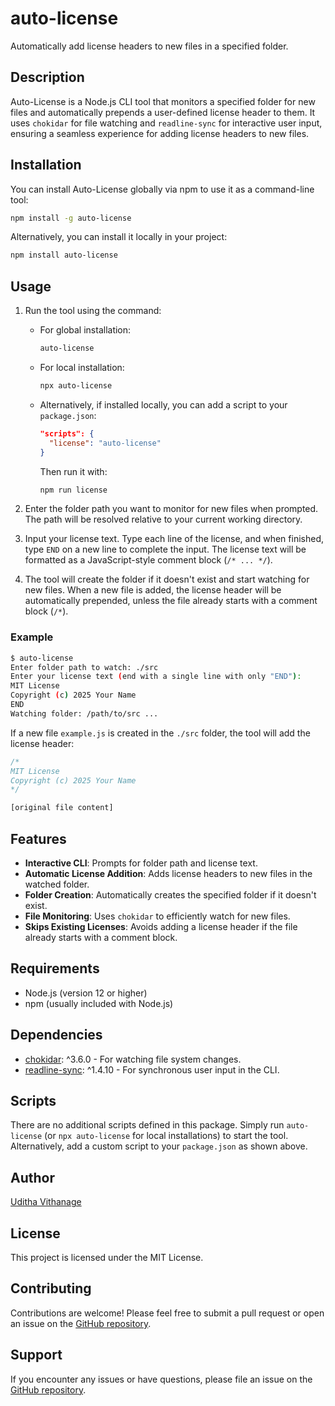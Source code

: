 # auto-license

Automatically add license headers to new files in a specified folder.

## Description

Auto-License is a Node.js CLI tool that monitors a specified folder for new files and automatically prepends a user-defined license header to them. It uses `chokidar` for file watching and `readline-sync` for interactive user input, ensuring a seamless experience for adding license headers to new files.

## Installation

You can install Auto-License globally via npm to use it as a command-line tool:

```bash
npm install -g auto-license
```

Alternatively, you can install it locally in your project:

```bash
npm install auto-license
```

## Usage

1. Run the tool using the command:

   - For global installation:

     ```bash
     auto-license
     ```

   - For local installation:

     ```bash
     npx auto-license
     ```

   - Alternatively, if installed locally, you can add a script to your `package.json`:
     ```json
     "scripts": {
       "license": "auto-license"
     }
     ```
     Then run it with:
     ```bash
     npm run license
     ```

2. Enter the folder path you want to monitor for new files when prompted. The path will be resolved relative to your current working directory.

3. Input your license text. Type each line of the license, and when finished, type `END` on a new line to complete the input. The license text will be formatted as a JavaScript-style comment block (`/* ... */`).

4. The tool will create the folder if it doesn't exist and start watching for new files. When a new file is added, the license header will be automatically prepended, unless the file already starts with a comment block (`/*`).

### Example

```bash
$ auto-license
Enter folder path to watch: ./src
Enter your license text (end with a single line with only "END"):
MIT License
Copyright (c) 2025 Your Name
END
Watching folder: /path/to/src ...
```

If a new file `example.js` is created in the `./src` folder, the tool will add the license header:

```javascript
/*
MIT License
Copyright (c) 2025 Your Name
*/

[original file content]
```

## Features

- **Interactive CLI**: Prompts for folder path and license text.
- **Automatic License Addition**: Adds license headers to new files in the watched folder.
- **Folder Creation**: Automatically creates the specified folder if it doesn't exist.
- **File Monitoring**: Uses `chokidar` to efficiently watch for new files.
- **Skips Existing Licenses**: Avoids adding a license header if the file already starts with a comment block.

## Requirements

- Node.js (version 12 or higher)
- npm (usually included with Node.js)

## Dependencies

- [chokidar](https://www.npmjs.com/package/chokidar): ^3.6.0 - For watching file system changes.
- [readline-sync](https://www.npmjs.com/package/readline-sync): ^1.4.10 - For synchronous user input in the CLI.

## Scripts

There are no additional scripts defined in this package. Simply run `auto-license` (or `npx auto-license` for local installations) to start the tool. Alternatively, add a custom script to your `package.json` as shown above.

## Author

[Uditha Vithanage](https://github.com/udithavithanage)

## License

This project is licensed under the MIT License.

## Contributing

Contributions are welcome! Please feel free to submit a pull request or open an issue on the [GitHub repository](https://github.com/udithavithanage/auto-license.git).

## Support

If you encounter any issues or have questions, please file an issue on the [GitHub repository](https://github.com/udithavithanage/auto-license.git).
